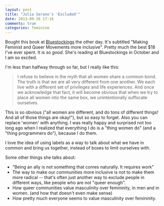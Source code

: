 ```yaml
---
layout: post
title: "Julia Serano's 'Excluded'"
date: 2013-09-26 17:16
comments: true
categories: feminism
---
```


Bought this book at [Bluestockings](http://bluestockings.com/) the other
day. It's subtitled "Making Feminist and Queer Movements more
inclusive". Pretty much the best $18 I've ever spent. It is *so good*.
She's reading at Bluestockings in October and I am so excited.

I'm less than halfway through so far, but I really like this:

> I refuse to believe in the myth that all women share a common bond. The
> truth is that we are all very different from one another. We each live
> with a different set of privileges and life experiences. And once we
> acknowledge that fact, it will become obvious that when we try to place
> all women into the same box, we unintentionally suffocate ourselves.

This is so obvious ("all women are different, and do tons of different
things! And all of those things are okay!"), but so easy to forget. Also
you can replace 'women' with anything. I was really happy and surprised
not too long ago when I realized that everything I do is a "thing women
do" (and a "thing programmers do"), because I do them.

I love the idea of using labels as a way to talk about what we have in
common and bring us together, instead of boxes to limit ourselves with.

Some other things she talks about:

* "Being an ally is not something that comes naturally. It requires
  work"
* The way to make our communities more inclusive is not to make them
  more radical -- that's often just another way to exclude people in
  different ways, like people who are not "queer enough".
* How queer communities value masculinity over femininity, in men and in
  women. (and how that doesn't even make sense)
* How pretty much everyone seems to value masculinity over femininity.

